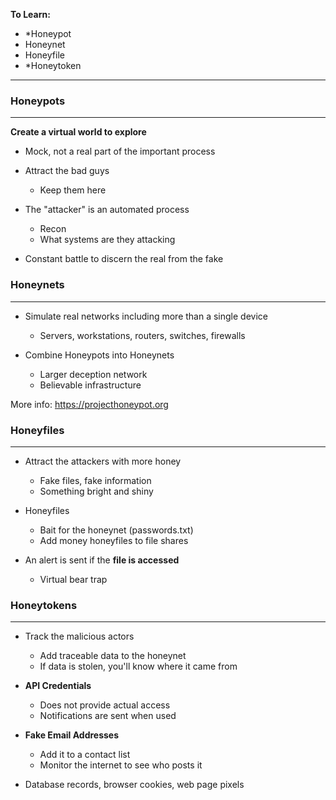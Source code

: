 
**To Learn:**
- *Honeypot
- Honeynet
- Honeyfile
- *Honeytoken
-----

### Honeypots
--------
**Create a virtual world to explore**
- Mock, not a real part of the important process

- Attract the bad guys
	- Keep them here

- The "attacker" is an automated process
	- Recon
	- What systems are they attacking

- Constant battle to discern the real from the fake



### Honeynets
-----
- Simulate real networks including more than a single device
	- Servers, workstations, routers, switches, firewalls

- Combine Honeypots into Honeynets
	- Larger deception network
	- Believable infrastructure

More info: https://projecthoneypot.org




### Honeyfiles
----
- Attract the attackers with more honey
	- Fake files, fake information
	- Something bright and shiny

- Honeyfiles
	- Bait for the honeynet (passwords.txt)
	- Add money honeyfiles to file shares

- An alert is sent if the **file is accessed**
	- Virtual bear trap



### Honeytokens
----
- Track the malicious actors
	- Add traceable data to the honeynet
	- If data is stolen, you'll know where it came from

- **API Credentials**
	- Does not provide actual access
	- Notifications are sent when used

- **Fake Email Addresses**
	- Add it to a contact list
	- Monitor the internet to see who posts it

- Database records, browser cookies, web page pixels